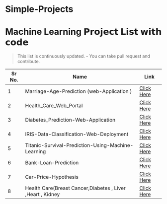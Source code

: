 # Simple-Projects

# Machine Learning 𝗣𝗿𝗼𝗷𝗲𝗰𝘁 𝗟𝗶𝘀𝘁 𝘄𝗶𝘁𝗵 𝗰𝗼𝗱𝗲

>This list is continuously updated. - You can take pull request and contribute.

| Sr No.|                Name                 |                      Link                       |
|---    |     ---                             |         ---                                     |
| 1     | Marriage-Age-Prediction (web-Application ) |                 [Click Here](https://github.com/ervishuu/Marriage-Age-Prediction-Web-Application)    |
| 2     | Health_Care_Web_Portal                                |   [Click Here](https://github.com/ervishuu/Health_Care_Web_Portal) |
|3      | Diabetes_Prediction-Web-Application | [Click Here](https://github.com/ervishuu/Diabetes_Prediction-Web-Application)          |
|4    | IRIS-Data-Classification-Web-Deployment | [Click Here](https://github.com/ervishuu/IRIS-Data-Classification-Web-Deployment) |
|5    | Titanic-Survival-Prediction-Using-Machine-Learning |[Click Here](https://github.com/ervishuu/Titanic-Survival-Prediction-Using-Machine-Learning)  |
|6    |  Bank-Loan-Prediction | [Click Here](https://github.com/ervishuu/Bank-Loan-Prediction)|
|7    | Car-Price-Hypothesis|[Click Here](https://github.com/ervishuu/Car-Price-Hypothesis) |
|8    |  Health Care(Breast Cancer,Diabetes , Liver ,Heart , Kidney| [Click Here](https://github.com/ervishuu/Health_care)|

 
